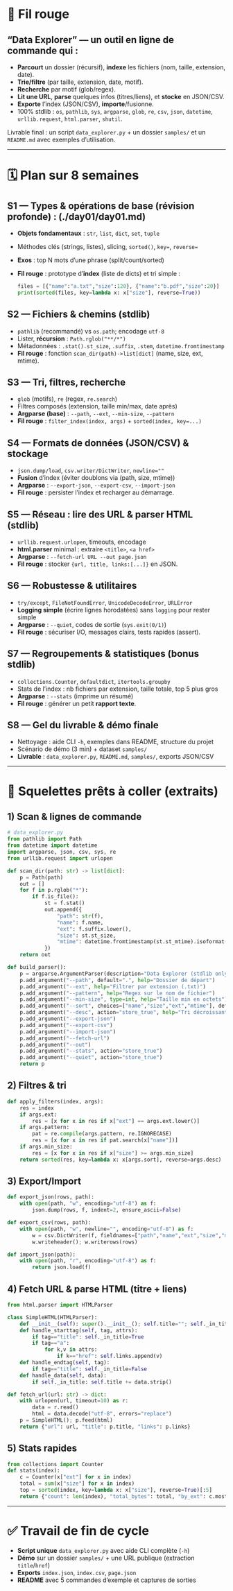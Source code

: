 # 🎯 Fil rouge

## “Data Explorer” — un outil en ligne de commande qui :

- **Parcourt** un dossier (récursif), **indexe** les fichiers (nom, taille, extension, date).
- **Trie/filtre** (par taille, extension, date, motif).
- **Recherche** par motif (glob/regex).
- **Lit une URL**, **parse** quelques infos (titres/liens), et **stocke** en JSON/CSV.
- **Exporte** l’index (JSON/CSV), **importe**/fusionne.
- 100% stdlib : `os`, `pathlib`, `sys`, `argparse`, `glob`, `re`, `csv`, `json`, `datetime`, `urllib.request`, `html.parser`, `shutil`.

Livrable final : un script `data_explorer.py` + un dossier `samples/` et un `README.md` avec exemples d’utilisation.

---

# 🗓️ Plan sur 8 semaines

## S1 — Types & opérations de base (révision profonde) : (./day01/day01.md)

- **Objets fondamentaux** : `str`, `list`, `dict`, `set`, `tuple`
- Méthodes clés (strings, listes), slicing, `sorted()`, `key=`, `reverse=`
- **Exos** : top N mots d’une phrase (split/count/sorted)
- **Fil rouge** : prototype d’**index** (liste de dicts) et tri simple :

  ```python
  files = [{"name":"a.txt","size":120}, {"name":"b.pdf","size":20}]
  print(sorted(files, key=lambda x: x["size"], reverse=True))
  ```

## S2 — Fichiers & chemins (stdlib)

- `pathlib` (recommandé) vs `os.path`; encodage `utf-8`
- Lister, **récursion** : `Path.rglob("**/*")`
- Métadonnées : `.stat().st_size`, `.suffix`, `.stem`, `datetime.fromtimestamp`
- **Fil rouge** : fonction `scan_dir(path)->list[dict]` (name, size, ext, mtime).

## S3 — Tri, filtres, recherche

- `glob` (motifs), `re` (regex, `re.search`)
- Filtres composés (extension, taille min/max, date après)
- **Argparse (base)** : `--path`, `--ext`, `--min-size`, `--pattern`
- **Fil rouge** : `filter_index(index, args)` + `sorted(index, key=...)`

## S4 — Formats de données (JSON/CSV) & stockage

- `json.dump/load`, `csv.writer/DictWriter`, `newline=""`
- **Fusion** d’index (éviter doublons via (path, size, mtime))
- **Argparse** : `--export-json`, `--export-csv`, `--import-json`
- **Fil rouge** : persister l’index et recharger au démarrage.

## S5 — Réseau : lire des URL & parser HTML (stdlib)

- `urllib.request.urlopen`, timeouts, encodage
- **html.parser** minimal : extraire `<title>`, `<a href>`
- **Argparse** : `--fetch-url URL --out page.json`
- **Fil rouge** : stocker `{url, title, links:[...]}` en JSON.

## S6 — Robustesse & utilitaires

- `try/except`, `FileNotFoundError`, `UnicodeDecodeError`, `URLError`
- **Logging simple** (écrire lignes horodatées) sans `logging` pour rester simple
- **Argparse** : `--quiet`, codes de sortie (`sys.exit(0/1)`)
- **Fil rouge** : sécuriser I/O, messages clairs, tests rapides (assert).

## S7 — Regroupements & statistiques (bonus stdlib)

- `collections.Counter`, `defaultdict`, `itertools.groupby`
- Stats de l’index : nb fichiers par extension, taille totale, top 5 plus gros
- **Argparse** : `--stats` (imprime un résumé)
- **Fil rouge** : générer un petit **rapport texte**.

## S8 — Gel du livrable & démo finale

- Nettoyage : aide CLI `-h`, exemples dans README, structure du projet
- Scénario de démo (3 min) + dataset `samples/`
- **Livrable** : `data_explorer.py`, `README.md`, `samples/`, exports JSON/CSV

---

# 🧩 Squelettes prêts à coller (extraits)

## 1) Scan & lignes de commande

```python
# data_explorer.py
from pathlib import Path
from datetime import datetime
import argparse, json, csv, sys, re
from urllib.request import urlopen

def scan_dir(path: str) -> list[dict]:
    p = Path(path)
    out = []
    for f in p.rglob("*"):
        if f.is_file():
            st = f.stat()
            out.append({
                "path": str(f),
                "name": f.name,
                "ext": f.suffix.lower(),
                "size": st.st_size,
                "mtime": datetime.fromtimestamp(st.st_mtime).isoformat(timespec="seconds"),
            })
    return out

def build_parser():
    p = argparse.ArgumentParser(description="Data Explorer (stdlib only)")
    p.add_argument("--path", default=".", help="Dossier de départ")
    p.add_argument("--ext", help="Filtrer par extension (.txt)")
    p.add_argument("--pattern", help="Regex sur le nom de fichier")
    p.add_argument("--min-size", type=int, help="Taille min en octets")
    p.add_argument("--sort", choices=["name","size","ext","mtime"], default="size")
    p.add_argument("--desc", action="store_true", help="Tri décroissant")
    p.add_argument("--export-json")
    p.add_argument("--export-csv")
    p.add_argument("--import-json")
    p.add_argument("--fetch-url")
    p.add_argument("--out")
    p.add_argument("--stats", action="store_true")
    p.add_argument("--quiet", action="store_true")
    return p
```

## 2) Filtres & tri

```python
def apply_filters(index, args):
    res = index
    if args.ext:
        res = [x for x in res if x["ext"] == args.ext.lower()]
    if args.pattern:
        pat = re.compile(args.pattern, re.IGNORECASE)
        res = [x for x in res if pat.search(x["name"])]
    if args.min_size:
        res = [x for x in res if x["size"] >= args.min_size]
    return sorted(res, key=lambda x: x[args.sort], reverse=args.desc)
```

## 3) Export/Import

```python
def export_json(rows, path):
    with open(path, "w", encoding="utf-8") as f:
        json.dump(rows, f, indent=2, ensure_ascii=False)

def export_csv(rows, path):
    with open(path, "w", newline="", encoding="utf-8") as f:
        w = csv.DictWriter(f, fieldnames=["path","name","ext","size","mtime"])
        w.writeheader(); w.writerows(rows)

def import_json(path):
    with open(path, "r", encoding="utf-8") as f:
        return json.load(f)
```

## 4) Fetch URL & parse HTML (titre + liens)

```python
from html.parser import HTMLParser

class SimpleHTML(HTMLParser):
    def __init__(self): super().__init__(); self.title=""; self._in_title=False; self.links=[]
    def handle_starttag(self, tag, attrs):
        if tag=="title": self._in_title=True
        if tag=="a":
            for k,v in attrs:
                if k=="href": self.links.append(v)
    def handle_endtag(self, tag):
        if tag=="title": self._in_title=False
    def handle_data(self, data):
        if self._in_title: self.title += data.strip()

def fetch_url(url: str) -> dict:
    with urlopen(url, timeout=10) as r:
        data = r.read()
        html = data.decode("utf-8", errors="replace")
    p = SimpleHTML(); p.feed(html)
    return {"url": url, "title": p.title, "links": p.links}
```

## 5) Stats rapides

```python
from collections import Counter
def stats(index):
    c = Counter(x["ext"] for x in index)
    total = sum(x["size"] for x in index)
    top = sorted(index, key=lambda x: x["size"], reverse=True)[:5]
    return {"count": len(index), "total_bytes": total, "by_ext": c.most_common(), "top5": top}
```

---

# ✅ Travail de fin de cycle

- **Script unique** `data_explorer.py` avec aide CLI complète (`-h`)
- **Démo** sur un dossier `samples/` + une URL publique (extraction `title`/`href`)
- **Exports** `index.json`, `index.csv`, `page.json`
- **README** avec 5 commandes d’exemple et captures de sorties
